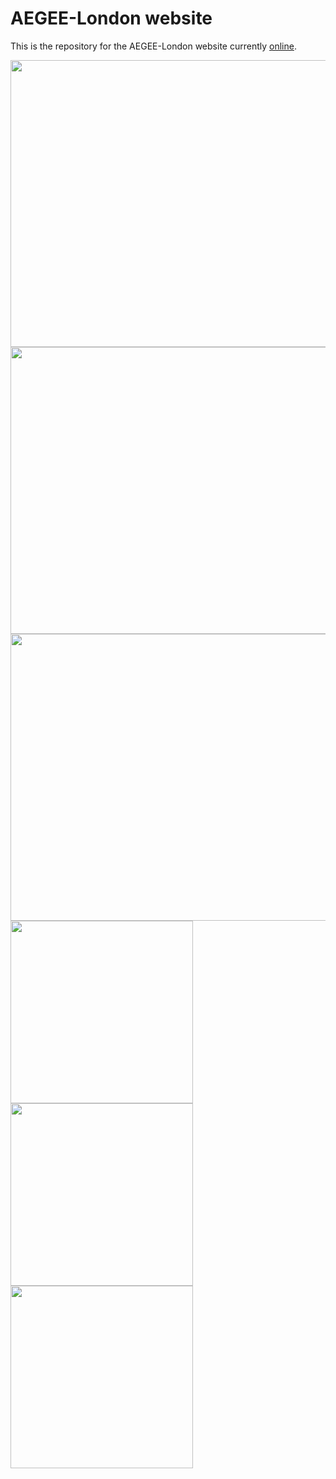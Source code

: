 # AEGEE-London website


This is the repository for the AEGEE-London website currently [online](http://aegee-london.eu).

<img align="center" src="https://github.com/AntonioRedondo/aegee-london.eu/raw/master/readmeImages/1.png" width="900px" height="459px" />

<img align="center" src="https://github.com/AntonioRedondo/aegee-london.eu/raw/master/readmeImages/2.png" width="900px" height="459px" />

<img align="center" src="https://github.com/AntonioRedondo/aegee-london.eu/raw/master/readmeImages/3.png" width="900px" height="459px" />

<img align="center" src="https://github.com/AntonioRedondo/aegee-london.eu/raw/master/readmeImages/m1.png" width="292px" />
<img align="center" src="https://github.com/AntonioRedondo/aegee-london.eu/raw/master/readmeImages/m2.png" width="292px" />
<img align="center" src="https://github.com/AntonioRedondo/aegee-london.eu/raw/master/readmeImages/m3.png" width="292px" />
